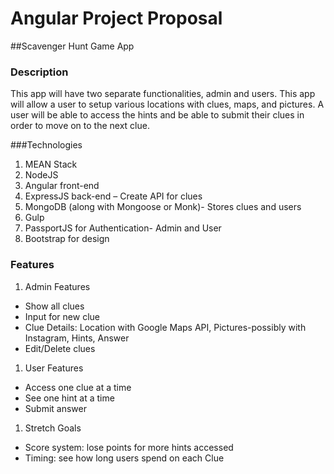 # Angular Project Proposal

##Scavenger Hunt Game App

### Description
This app will have two separate functionalities, admin and users.  This app will allow a user to setup various locations with clues, maps, and pictures.  A user will be able to access the hints and be able to submit their clues in order to move on to the next clue.

###Technologies
1. MEAN Stack
1. NodeJS
1. Angular front-end
1. ExpressJS back-end – Create API for clues
1. MongoDB (along with Mongoose or Monk)- Stores clues and users
1. Gulp
1. PassportJS for Authentication- Admin and User
1. Bootstrap for design

### Features
1. Admin Features
- Show all clues
- Input for new clue
- Clue Details: Location with Google Maps API, Pictures-possibly with Instagram, Hints, Answer
- Edit/Delete clues

1. User Features
- Access one clue at a time
- See one hint at a time
- Submit answer

1. Stretch Goals
- Score system: lose points for more hints accessed
- Timing: see how long users spend on each Clue


